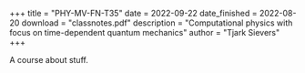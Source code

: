 +++
title = "PHY-MV-FN-T35"
date = 2022-09-22
date_finished = 2022-08-20
download = "classnotes.pdf"
description = "Computational physics with focus on time-dependent quantum mechanics"
author = "Tjark Sievers"
+++

A course about stuff.
